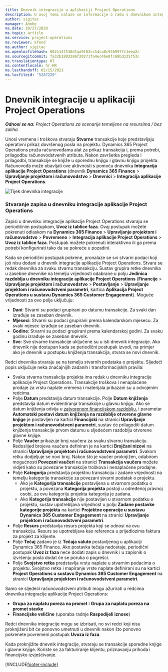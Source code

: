 ```yaml
---
title: Dnevnik integracije u aplikaciji Project Operations
description: U ovoj temi nalaze se informacije o radu s dnevnikom integracije u aplikaciji Project Operations.
author: sigitac
manager: Annbe
ms.date: 10/27/2020
ms.topic: article
ms.service: project-operations
ms.reviewer: kfend
ms.author: sigitac
ms.openlocfilehash: 0021147530d1aa9f82cc54ca8c92b9977c1eea2c
ms.sourcegitcommit: fa32b1893286f20271fa4ec4be8fc68bd135f53c
ms.translationtype: HT
ms.contentlocale: hr-HR
ms.lasthandoff: 02/15/2021
ms.locfileid: "5287229"
---
```

# <a name="integration-journal-in-project-operations"></a>Dnevnik integracije u aplikaciji Project Operations

_**Odnosi se na:** Project Operations za scenarije temeljene na resursima / bez zaliha_

Unosi vremena i troškova stvaraju **Stvarne** transakcije koje predstavljaju operativni prikaz dovršenog posla na projektu. Dynamics 365 Project Operations pruža računovođama alat za prikaz transakcija i, prema potrebi, prilagodbu računovodstvenih atributa. Nakon završetka pregleda i prilagodbi, transakcije se knjiže u sporednu knjigu i glavnu knjigu projekta. Računovođa može obavljati ove aktivnosti s pomoću dnevnika **Integracija aplikacije Project Operations** (dnevnik **Dynamics 365 Finance** > **Upravljanje projektom i računovodstvo** > **Dnevnici** > **Integracija aplikacije Project Operations**.

![Tijek dnevnika integracije](./media/IntegrationJournal.png)

### <a name="create-records-in-the-project-operations-integration-journal"></a>Stvaranje zapisa u dnevniku integracije aplikacije Project Operations

Zapisi u dnevniku integracije aplikacije Project Operations stvaraju se periodičnim postupkom, **Uvoz iz tablice faza**. Ovaj postupak možete pokrenuti odlaskom na **Dynamics 365 Finance** > **Upravljanje projektom i računovodstvo** > **Povremeno** > **Integracija aplikacije Project Operations** > **Uvoz iz tablice faza**. Postupak možete pokrenuti interaktivno ili ga prema potrebi konfigurirati tako da se pokreće u pozadini.

Kada se periodični postupak pokrene, pronalaze se svi stvarni podaci koji još nisu dodani u dnevnik integracije aplikacije Project Operations. Stvara se redak dnevnika za svaku stvarnu transakciju.
Sustav grupira retke dnevnika u zasebne dnevnike na temelju vrijednosti odabrane u polju **Jedinica razdoblja u dnevniku integracije aplikacije Project Operations** (**Financije** > **Upravljanje projektom i računovodstvo** > **Postavljanje** > **Upravljanje projektom i računovodstveni parametri**, kartica **Aplikacija Project Operations u sustavu Dynamics 365 Customer Engagement**). Moguće vrijednosti za ovo polje uključuju:

  - **Dani**: Stvarni su podaci grupirani po datumu transakcije. Za svaki dan izrađuje se zaseban dnevnik.
  - **Mjeseci**: Stvarni su podaci grupirani prema kalendarskom mjesecu. Za svaki mjesec izrađuje se zaseban dnevnik.
  - **Godine**: Stvarni su podaci grupirani prema kalendarskoj godini. Za svaku godinu izrađuje se zaseban dnevnik.
  - **Sve**: Sve stvarne transakcije uključene su u isti dnevnik integracije. Ako dnevnik nije dostupan kada se periodični postupak izvodi, na primjer ako je dnevnik u postupku knjiženja transakcija, stvara se novi dnevnik.

Redci dnevnika stvaraju se na temelju stvarnih podataka o projektu. Sljedeći popis uključuje neka značajnijih zadanih i transformacijskih pravila:

  - Svaka stvarna transakcija projekta ima redak u dnevniku integracije aplikacije Project Operations. Transakcije troškova i nenaplaćene prodaje za vrstu naplate vremena i materijala prikazani su u odvojenim redcima.
  - Polje **Datum** predstavlja datum transakcije. Polje **Datum knjiženja** predstavlja datum evidentiranja transakcije u glavnu knjigu. Ako se datum knjiženja odvija u [zatvorenom financijskom razdoblju](https://docs.microsoft.com/dynamics365/finance/general-ledger/close-general-ledger-at-period-end), i parametar **Automatski postavi datum knjiženja na razdoblje otvorene glavne knjige** je postavljen na kartici **Financijski** na stranici **Upravljanje projektom i računovodstveni parametri**, sustav će prilagoditi datum knjiženja transakcije prvom datumu u sljedećem razdoblju otvorene glavne knjige.
  - Polje **Vaučer** prikazuje broj vaučera za svaku stvarnu transakciju. Redoslijed brojeva vaučera definiran je na kartici **Brojčani nizovi** na stranici **Upravljanje projektom i računovodstveni parametri**. Svakom retku dodjeljuje se novi broj. Nakon što je vaučer proknjižen, odabirom mogućnosti **Povezani vaučeri** na stranici **Transakcija vaučera** možete vidjeti kako su povezane transakcije troškova i nenaplaćene prodajne.
  - Polje **Kategorija** predstavlja projektnu transakciju i zadane vrijednosti na temelju kategorije transakcije za povezani stvarni podatak o projektu.
    - Ako je **Kategorija transakcije** postavljena u stvarnom podatku o projektu, a povezana **Kategorija projekta** postoji u određenoj pravnoj osobi, za ovu kategoriju projekta kategorija je zadana.
    - Ako **Kategorija transakcije** nije postavljen u stvarnom podatku o projektu, sustav upotrebljava vrijednost u polju **Zadane postavke kategorije projekta** na kartici **Projektne operacije u sustavu Dynamics 365 Customer Engagement** na stranici **Upravljanje projektom i računovodstveni parametri**.
  - Polje **Resurs** predstavlja resurs projekta koji se odnosi na ovu transakciju. Resurs se upotrebljava kao referenca u prijedlozima faktura za projekt za klijente.
  - Polje **Tečaj** zadano je iz **Tečaja valute** postavljenog u aplikaciji Dynamics 365 Finance. Ako postavka tečaja nedostaje, periodični postupak **Uvoz iz faza** neće dodati zapis u dnevnik i u zapisnik o izvršenju posla dodat će se poruka o pogrešci.
  - Polje **Svojstvo retka** predstavlja vrstu naplate u stvarnim podacima o projektu. Svojstvo retka i mapiranje vrste naplate definirani su na kartici **Project Operations u sustavu Dynamics 365 Customer Engagement** na stranici **Upravljanje projektom i računovodstveni parametri**.

Samo se sljedeći računovodstveni atributi mogu ažurirati u redcima dnevnika integracije aplikacije Project Operations:

- **Grupa za naplatu poreza na promet** i **Grupa za naplatu poreza na promet stavke**
- **Financijske veličine** (uporaba radnje **Raspodijeli iznose**)

Redci dnevnika integracije mogu se izbrisati, no svi redci koji nisu proknjiženi bit će ponovno umetnuti u dnevnik nakon što ponovno pokrenete povremeni postupak **Uvoza iz faza**.

Kada proknjižite dnevnik integracije, stvaraju se transakcije sporedne knjige i glavne knjige. Koriste se za fakturiranje klijentu, priznavanju prihoda i financijsko izvješćivanje.


[!INCLUDE[footer-include](../includes/footer-banner.md)]